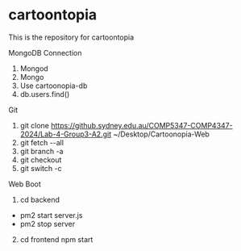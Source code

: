 # cartoontopia
This is the repository for cartoontopia


MongoDB Connection
1. Mongod
2. Mongo
3. Use cartoonopia-db
4. db.users.find()

Git
1. git clone https://github.sydney.edu.au/COMP5347-COMP4347-2024/Lab-4-Group3-A2.git ~/Desktop/Cartoonopia-Web
2. git fetch --all
3. git branch -a
4. git checkout <branch-name>
5. git switch -c <name>

Web Boot
1. cd backend
* pm2 start server.js
* pm2 stop server
2. cd frontend
	npm start
